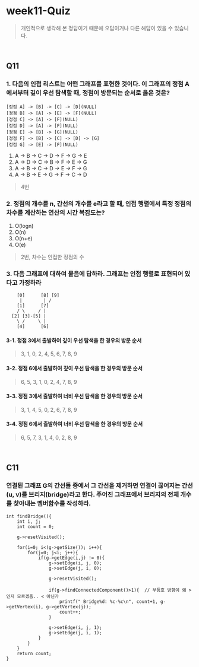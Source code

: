 # week11-Quiz
> 개인적으로 생각해 본 정답이기 때문에 오답이거나 다른 해답이 있을 수 있습니다. <br/>

<br/>

## Q11
### 1. 다음의 인접 리스트는 어떤 그래프를 표현한 것이다. 이 그래프의 정점 A에서부터 깊이 우선 탐색할 때, 정점이 방문되는 순서로 옳은 것은?
```
[정점 A] -> [B] -> [C] -> [D](NULL)
[정점 B] -> [A] -> [E] -> [F](NULL)
[정점 C] -> [A] -> [F](NULL)
[정점 D] -> [A] -> [F](NULL)
[정점 E] -> [B] -> [G](NULL)
[정점 F] -> [B] -> [C] -> [D] -> [G]
[정점 G] -> [E] -> [F](NULL)
```
1. A -> B -> C -> D -> F -> G -> E
2. A -> D -> C -> B -> F -> E -> G
3. A -> B -> C -> D -> E -> F -> G
4. A -> B -> E -> G -> F -> C -> D
> 4번

### 2. 정점의 개수를 n, 간선의 개수를 e라고 할 때, 인접 행렬에서 특정 정점의 차수를 계산하는 연산의 시간 복잡도는?
1. O(logn)
2. O(n)
3. O(n+e)
4. O(e)
> 2번, 차수는 인접한 정점의 수

### 3. 다음 그래프에 대하여 물음에 답하라. 그래프는 인접 행렬로 표현되어 있다고 가정하라
```
    [0]      [8] [9]
     |        | /
    [1]      [7]
    / \     / |
  [2] [3]-[5] |
    \ /     \ |
    [4]      [6]
```
#### 3-1. 정점 3에서 출발하여 깊이 우선 탐색을 한 경우의 방문 순서
> 3, 1, 0, 2, 4, 5, 6, 7, 8, 9

#### 3-2. 정점 6에서 출발하여 깊이 우선 탐색을 한 경우의 방문 순서
> 6, 5, 3, 1, 0, 2, 4, 7, 8, 9

#### 3-3. 정점 3에서 출발하여 너비 우선 탐색을 한 경우의 방문 순서
> 3, 1, 4, 5, 0, 2, 6, 7, 8, 9

#### 3-4. 정점 6에서 출발하여 너비 우선 탐색을 한 경우의 방문 순서
> 6, 5, 7, 3, 1, 4, 0, 2, 8, 9

<br/>

## C11
### 연결된 그래프 G의 간선들 중에서 그 간선을 제거하면 연결이 끊어지는 간선 (u, v)를 브리지(bridge)라고 한다. 주어진 그래프에서 브리지의 전체 개수를 찾아내는 멤버함수를 작성하라.
```
int findBridge(){
    int i, j;
    int count = 0;
    
    g->resetVisited();

    for(i=0; i<(g->getSize()); i++){
        for(j=0; j<i; j++){
            if(g->getEdge(i,j) != 0){
                g->setEdge(i, j, 0);
                g->setEdge(j, i, 0);

                g->resetVisited();
				        
                if(g->findConnectedComponent()>1){	// 부등호 방향이 왜 > 인지 모르겠음.. < 아닌가
                    printf(" Bridge%d: %c-%c\n", count+1, g->getVertex(i), g->getVertex(j));
                    count++;
                }
				        
                g->setEdge(i, j, 1);
                g->setEdge(j, i, 1);
            }
        }
    }
    return count;
}
```
